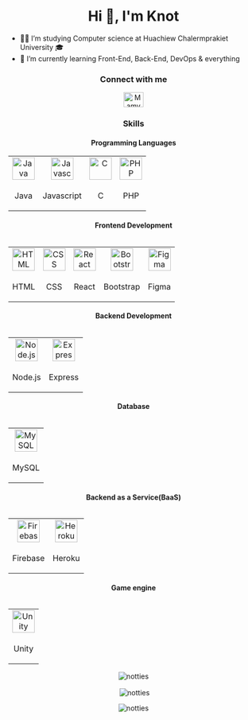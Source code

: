 <h1 align="center">Hi 👋, I'm Knot</h1>

- 👨‍🎓 I’m studying Computer science at Huachiew Chalermprakiet University 🎓
- 🌱 I’m currently learning Front-End, Back-End, DevOps & everything


<h3 align="center">Connect with me</h3>
<p align="center">
<a href="https://discord.gg/6CW9uW3J" target="blank"><img align="center" src="https://raw.githubusercontent.com/rahuldkjain/github-profile-readme-generator/master/src/images/icons/Social/discord.svg" alt="Mamypoko666#5799" height="30" width="40" /></a>
</p>

<h3 align="center">Skills</h3>

<h4 align="center">Programming Languages</h4>
<table align="center">
  <tr>
  <td align="center"><img src="https://cdn.jsdelivr.net/gh/devicons/devicon/icons/java/java-original.svg" width = "45px" height = "45px" alt="Java"></td>
  <td align="center"><img src="https://cdn.jsdelivr.net/gh/devicons/devicon/icons/javascript/javascript-original.svg" width = "45px" height = "45px" alt="Javascript"></td>
  <td align="center"><img src="https://cdn.jsdelivr.net/gh/devicons/devicon/icons/c/c-original.svg" width = "45px" height = "45px" alt="C"></td>
  <td align="center"><img src="https://cdn.jsdelivr.net/gh/devicons/devicon/icons/php/php-original.svg" width = "45px" height = "45px" alt="PHP"></td>
  </tr>

  <tr>
  <td align="center"><p>Java</p></td>
  <td align="center"><p>Javascript</p></td>
  <td align="center"><p>C</p></td>
  <td align="center"><p>PHP</p></td>
  </tr>
<table>

<h4 align="center">Frontend Development</h4>
<table align="center">
  <tr>
  <td align="center"><img src="https://cdn.jsdelivr.net/gh/devicons/devicon/icons/html5/html5-original-wordmark.svg" width = "45px" height = "45px" alt="HTML"></td>
  <td align="center"><img src="https://cdn.jsdelivr.net/gh/devicons/devicon/icons/css3/css3-original-wordmark.svg" width = "45px" height = "45px" alt="CSS"></td>
  <td align="center"><img src="https://cdn.jsdelivr.net/gh/devicons/devicon/icons/react/react-original.svg" width = "45px" height = "45px" alt="React"></td>
  <td align="center"><img src="https://cdn.jsdelivr.net/gh/devicons/devicon/icons/bootstrap/bootstrap-original.svg" width = "45px" height = "45px" alt="Bootstrap"></td>
  <td align="center"><img src="https://cdn.jsdelivr.net/gh/devicons/devicon/icons/figma/figma-original.svg" width = "45px" height = "45px" alt="Figma"></td>
  </tr>

  <tr>
  <td align="center"><p>HTML</p></td>
  <td align="center"><p>CSS</p></td>
  <td align="center"><p>React</p></td>
  <td align="center"><p>Bootstrap</p></td>
  <td align="center"><p>Figma</p></td>
  </tr>
<table>

<h4 align="center">Backend Development</h4>
<table align="center">
  <tr>
  <td align="center"><img src="https://cdn.jsdelivr.net/gh/devicons/devicon/icons/nodejs/nodejs-original.svg" width = "45px" height = "45px" alt="Node.js"></td>
  <td align="center"><img src="https://cdn.jsdelivr.net/gh/devicons/devicon/icons/express/express-original.svg" width = "45px" height = "45px" alt="Express"></td>
  </tr>

  <tr>
  <td align="center"><p>Node.js</p></td>
  <td align="center"><p>Express</p></td>
  </tr>
<table>

<h4 align="center">Database</h4>
<table align="center">
  <tr>
  <td align="center"><img src="https://cdn.jsdelivr.net/gh/devicons/devicon/icons/mysql/mysql-original-wordmark.svg" width = "45px" height = "45px" alt="MySQL"></td>
  
  </tr>

  <tr>
  <td align="center"><p>MySQL</p></td>
  </tr>
<table>

<h4 align="center">Backend as a Service(BaaS)</h4>
<table align="center">
  <tr>
  <td align="center"><img src="https://cdn.jsdelivr.net/gh/devicons/devicon/icons/firebase/firebase-plain.svg" width = "45px" height = "45px" alt="Firebase"></td>
  <td align="center"><img src="https://cdn.jsdelivr.net/gh/devicons/devicon/icons/heroku/heroku-original.svg" width = "45px" height = "45px" alt="Heroku"></td>
  </tr>

  <tr>
  <td align="center"><p>Firebase</p></td>
  <td align="center"><p>Heroku</p></td>
  </tr>
<table>

<h4 align="center">Game engine</h4>
<table align="center">
  <tr>
  <td align="center"><img src="https://cdn.jsdelivr.net/gh/devicons/devicon/icons/unity/unity-original.svg" width = "45px" height = "45px" alt="Unity"></td>
  
  </tr>

  <tr>
  <td align="center"><p>Unity</p></td>
  </tr>
<table>


<p align="center"><img align="center" src="https://github-readme-stats.vercel.app/api/top-langs?username=notties&show_icons=true&locale=en&layout=compact" alt="notties" /></p>

<p align="center">&nbsp;<img align="center" src="https://github-readme-stats.vercel.app/api?username=notties&show_icons=true&locale=en" alt="notties" /></p>

<p align="center"> <img src="https://komarev.com/ghpvc/?username=notties&label=Profile%20views&color=0e75b6&style=flat" alt="notties" /> </p>
